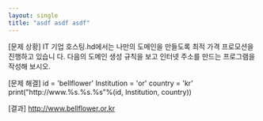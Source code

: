 ```yaml
---
layout: single
title: "asdf asdf asdf"
---
```


[문제 상황]
IT 기업 호스팅.hd에서는 나만의 도메인을 만들도록 최적 가격 프로모션을 진행하고 있습니
다. 다음의 도메인 생성 규칙을 보고 인터넷 주소를 만드는 프로그램을 작성해 보시오.

[문제 해결]
id = 'bellflower'
Institution = 'or'
country = 'kr'
print("http://www.%s.%s.%s"%(id, Institution, country))

[결과]
http://www.bellflower.or.kr
